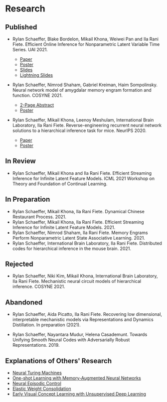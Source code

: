 # Research

## Published

- Rylan Schaeffer, Blake Bordelon, Mikail Khona, Weiwei Pan and Ila Rani Fiete.
  Efficient Online Inference for Nonparametric Latent Variable Time Series. UAI 2021.
  - [Paper](research/2021_uai_crp/paper.pdf)
  - [Poster](research/2021_uai_crp/poster.pdf)
  - [Slides](research/2021_uai_crp/slides.pdf)
  - [Lightning Slides](research/2021_uai_crp/lightning_slides.pdf)

- Rylan Schaeffer, Nimrod Shaham, Gabriel Kreiman, Haim Sompolinsky.
  Neural network model of amygdalar memory engram formation and function. COSYNE 2021.
  - [2-Page Abstract](research/2021_cosyne_neural_network/abstract.pdf)
  - [Poster](research/2021_cosyne_neural_network/2-082_Schaeffer_main_poster.png)

- Rylan Schaeffer, Mikail Khona, Leenoy Meshulam, International Brain Laboratory, Ila Rani Fiete. 
  Reverse-engineering recurrent neural network solutions to a hierarchical inference task for 
  mice. NeurIPS 2020.
  - [Paper](research/2020_neurips_reverse_engineering/paper.pdf)
  - [Poster](research/2020_neurips_reverse_engineering/poster.pdf)

## In Review

- Rylan Schaeffer, Mikail Khona and Ila Rani Fiete. Efficient 
  Streaming Inference for Infinite Latent Feature Models. ICML 2021 Workshop on Theory
  and Foundation of Continual Learning. 

## In Preparation

- Rylan Schaeffer, Mikail Khona, Ila Rani Fiete. Dynamical Chinese Restaurant Process. 2021.
- Rylan Schaeffer, Mikail Khona, Ila Rani Fiete. Efficient Streaming Inference for 
  Infinite Latent Feature Models. 2021.
- Rylan Schaeffer, Nimrod Shaham, Ila Rani Fiete. Memory Engrams Perform Nonparametric
  Latent State Associative Learning. 2021.
- Rylan Schaeffer, International Brain Laboratory, Ila Rani Fiete. Distributed codes for
  hierarchical inference in the mouse brain. 2021.
  

## Rejected

- Rylan Schaeffer, Niki Kim, Mikail Khona, International Brain Laboratory, Ila Rani Fiete.
  Mechanistic neural circuit models of hierarchical inference. COSYNE 2021.

## Abandoned

- Rylan Schaeffer, Aida Picatto, Ila Rani Fiete. Recovering low dimensional, interpretable mechanistic models
  via Representations and Dynamics Distillation. In preparation (2021).

- Rylan Schaeffer, Nayantara Mudur, Helena Casademunt. Towards Unifying Smooth 
  Neural Codes with Adversarially Robust Representations. 2019.


## Explanations of Others' Research
- [Neural Turing Machines](research/neural_turing_machine/main.html)
- [One-shot Learning with Memory-Augmented Neural Networks](research/one_shot_learning_with_memory_augmented_nn/main.html)
- [Neural Episodic Control](research/neural_episodic_control/main.html)
- [Elastic Weight Consolidation](research/elastic_weight_consolidation/main.html)
- [Early Visual Concept Learning with Unsupervised Deep Learning](research/early_visual_concept_learning/main.html")